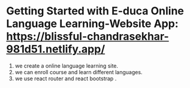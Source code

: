 # Getting Started with E-duca Online Language Learning-Website App: https://blissful-chandrasekhar-981d51.netlify.app/

1. we create a online language  learning site.
2. we can enroll course and learn different languages.
3. we use react router and react  bootstrap .

